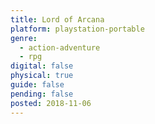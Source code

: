 ```yaml
---
title: Lord of Arcana
platform: playstation-portable
genre:
  - action-adventure
  - rpg
digital: false
physical: true
guide: false
pending: false
posted: 2018-11-06
---
```

